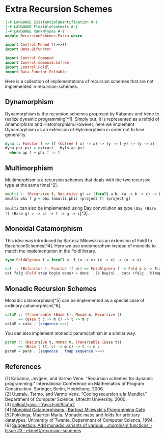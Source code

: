 # Extra Recursion Schemes

```hs
{-# LANGUAGE ExistentialQuantification #-}
{-# LANGUAGE FlexibleContexts #-}
{-# LANGUAGE RankNTypes #-}
module RecursionSchemes.Extra where

import Control.Monad ((>=>))
import Data.Bifunctor

import Control.Comonad
import Control.Comonad.Cofree
import Control.Foldl
import Data.Functor.Foldable
```

Here is a collection of implementations of recursion schemes that are not implemented in recursion-schemes.

## Dynamorphism
Dynamorphism is the recursion schemes proposed by Kabanov and Vene to realize dynamic programming[^1]. Simply put, it is represented as a refold of Anamorphism and Histomorphism.However, here we implement Dynamorphism as an extension of Hylomorphism in order not to lose generality.

```hs
dyna :: Functor f => (f (Cofree f x) -> x) -> (y -> f y) -> (y -> x)
dyna phi psi = extract . hylo ap psi
  where ap f = phi f :< f
```

## Multimorphism

Multimorphism is a recursion schemes that deals with the two recursive type at the same time[^2].

```hs
mmulti :: (Recursive f, Recursive g) => (forall a b. (a -> b -> c) -> Base f a -> Base g b -> c) -> f -> g -> c
mmulti phi f g = phi (mmulti phi) (project f) (project g)
```

`mmulti` can also be implemented using Day convolution as type `(Day (Base f) (Base g) c -> c) -> f -> g -> c`[^3].

## Monoidal Catamorphism

This idea was introduced by Bartosz Milewski as an extension of Foldl to RecursionSchemes[^4]. Here we use endomorphsm instead of monoids to match the implementation in the Foldl library.

```hs
type FoldAlgebra f = forall x. f (x -> x) (x -> x) -> (x -> x)

cat :: (Bifunctor f, Functor (f a)) => FoldAlgebra f -> Fold a b -> Fix (f a) -> b
cat falg (Fold step begin done) = done . ($ begin) . cata (falg . bimap (flip step) id)
```

## Monadic Recursion Schemes
Monadic catamorphism[^5] can be implemented as a special case of ordinary catamorphism[^6].

```hs
cataM :: (Traversable (Base t), Monad m, Recursive t)
      => (Base t c -> m c) -> t -> m c
cataM = cata . (sequence >=>)
```

You can also implement monadic paramorphism in a similar way.

```hs
paraM :: (Recursive t, Monad m, Traversable (Base t))
      => (Base t (t, c) -> m c) -> t -> m c
paraM = para . (sequence . fmap sequence >=>)
```

## References
[1] Kabanov, Jevgeni, and Varmo Vene. "Recursion schemes for dynamic programming." International Conference on Mathematics of Program Construction. Springer, Berlin, Heidelberg, 2006.  
[2] Uustalu, Tarmo, and Varmo Vene. "Coding recursion a la Mendler." Department of Computer Science, Utrecht University. 2000.  
[3] [sellout/yaya - Yaya.Fold#cata2](https://github.com/sellout/yaya/blob/d75598e08b4ea85946857f7c0643811b858a9b2b/core/src/Yaya/Fold.hs#L178-L181)  
[4] [Monoidal Catamorphisms \| Bartosz Milewski's Programming Cafe](https://bartoszmilewski.com/2020/06/15/monoidal-catamorphisms/)  
[5] Fokkinga, Maarten Maria. Monadic maps and folds for arbitrary datatypes. University of Twente, Department of Computer Science, 1994.  
[6] [Suggestion: Add monadic variants of various ...morphism functions. · Issue #3 · ekmett/recursion-schemes](https://github.com/ekmett/recursion-schemes/issues/3)
